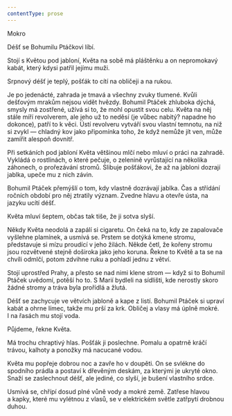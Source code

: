 ```yaml
---
contentType: prose
---
```


<section>

Mokro

Déšť se Bohumilu Ptáčkovi líbí.

Stojí s Květou pod jabloní, Květa na sobě má pláštěnku a on nepromokavý kabát, který kdysi patřil jejímu muži.

Srpnový déšť je teplý, pošťák to cítí na obličeji a na rukou.

Je po jedenácté, zahrada je tmavá a všechny zvuky tlumené. Kvůli dešťovým mrakům nejsou vidět hvězdy. Bohumil Ptáček zhluboka dýchá, smysly má zostřené, užívá si to, že mohl opustit svou celu. Květa na něj stále míří revolverem, ale jeho už to neděsí (je vůbec nabitý? napadne ho dokonce), patří to k věci. Ústí revolveru vytváří svou vlastní temnotu, na niž si zvykl — chladný kov jako připomínka toho, že když nemůže jít ven, může zamířit alespoň dovnitř.

Při setkáních pod jabloní Květa většinou mlčí nebo mluví o práci na zahradě. Vykládá o rostlinách, o které pečuje, o zelenině vyrůstající na několika záhonech, o prořezávání stromů. Slibuje pošťákovi, že až na jabloni dozrají jablka, upeče mu z nich závin.

Bohumil Ptáček přemýšlí o tom, kdy vlastně dozrávají jablka. Čas a střídání ročních období pro něj ztratily význam. Zvedne hlavu a otevře ústa, na jazyku ucítí déšť.

Květa mluví šeptem, občas tak tiše, že ji sotva slyší.

Někdy Květa neodolá a zapálí si cigaretu. On čeká na to, kdy ze zapalovače vyšlehne plamínek, a usmívá se. Prstem se dotýká kmene stromu, představuje si mízu proudící v jeho žilách. Někde četl, že kořeny stromu jsou rozvětvené stejně doširoka jako jeho koruna. Řekne to Květě a ta se na chvíli odmlčí, potom zdvihne ruku a pohladí jednu z větví.

Stojí uprostřed Prahy, a přesto se nad nimi klene strom — když si to Bohumil Ptáček uvědomí, potěší ho to. S Marií bydleli na sídlišti, kde nerostly skoro žádné stromy a tráva byla prořídlá a žlutá.

Déšť se zachycuje ve větvích jabloně a kape z listí. Bohumil Ptáček si upraví kabát a ohrne límec, takže mu prší za krk. Obličej a vlasy má úplně mokré. I na řasách mu stojí voda.

Půjdeme, řekne Květa.

Má trochu chraptivý hlas. Pošťák ji poslechne. Pomalu a opatrně kráčí trávou, kalhoty a ponožky má nacucané vodou.

Květa mu popřeje dobrou noc a zavře ho v doupěti. On se svlékne do spodního prádla a postaví k dřevěným deskám, za kterými je ukryté okno. Snaží se zaslechnout déšť, ale jediné, co slyší, je bušení vlastního srdce.

Usmívá se, chřípí dosud plné vůně vody a mokré země. Zatřese hlavou a kapky, které mu vylétnou z vlasů, se v elektrickém světle zatřpytí drobnou duhou.

</section>

